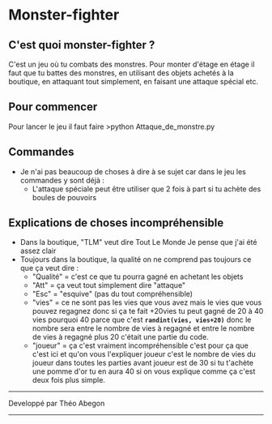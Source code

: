 # Monster-fighter

## C'est quoi monster-fighter ?
C'est un jeu où tu combats des monstres. Pour monter d'étage en étage il faut que tu battes des monstres, en utilisant des objets achetés à la boutique, en attaquant tout simplement, en faisant une attaque spécial etc.

## Pour commencer
Pour lancer le jeu il faut faire >python Attaque_de_monstre.py

## Commandes
* Je n'ai pas beaucoup de choses à dire à se sujet car dans le jeu les commandes y sont déjà :
    * L'attaque spéciale peut être utiliser que 2 fois à part si tu achète des boules de pouvoirs

## Explications de choses incompréhensible
* Dans la boutique, "TLM" veut dire Tout Le Monde Je pense que j'ai été assez clair
* Toujours dans la boutique, la qualité on ne comprend pas toujours ce que ça veut dire :
    * "Qualité" = c'est ce que tu pourra gagné en achetant les objets
    * "Att" = ça veut tout simplement dire "attaque"
    * "Esc" = "esquive" (pas du tout compréhensible)
    * "vies" = ce ne sont pas les vies que vous avez mais le vies que vous pouvez regagnez donc si ça te fait +20vies tu peut   gagné de 20 à 40 vies pourquoi 40 parce que c'est __`randint(vies, vies+20)`__ donc le nombre sera entre le nombre de vies à regagné et entre le nombre de vies à regagné plus 20 c'était une partie du code.
    * "joueur" = ça c'est vraiment incompréhensible c'est pour ça que c'est ici et qu'on vous l'expliquer joueur c'est le nombre de vies du joueur dans toutes les parties avant joueur est de 30 si tu t'achète une pomme d'or tu en aura 40 si on vous explique comme ça c'est deux fois plus simple.
***
Developpé par Théo Abegon
***
